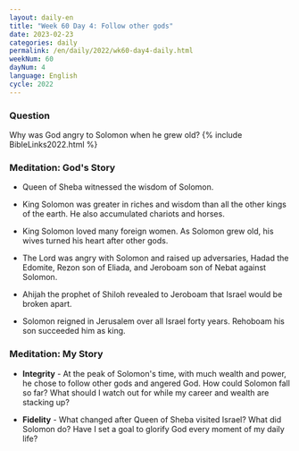 ```yaml
---
layout: daily-en
title: "Week 60 Day 4: Follow other gods"
date: 2023-02-23
categories: daily
permalink: /en/daily/2022/wk60-day4-daily.html
weekNum: 60
dayNum: 4
language: English
cycle: 2022
---
```


### Question     
Why was God angry to Solomon when he grew old?
{% include BibleLinks2022.html %} 

### Meditation: God's Story   
+ Queen of Sheba witnessed the wisdom of Solomon. 

+ King Solomon was greater in riches and wisdom than all the other kings of the earth. He also accumulated chariots and horses. 

+ King Solomon loved many foreign women. As Solomon grew old, his wives turned his heart after other gods. 

+ The Lord was angry with Solomon and raised up adversaries, Hadad the Edomite, Rezon son of Eliada, and Jeroboam son of Nebat against Solomon. 

+ Ahijah the prophet of Shiloh revealed to Jeroboam that Israel would be broken apart. 

+ Solomon reigned in Jerusalem over all Israel forty years. Rehoboam his son succeeded him as king. 

### Meditation: My Story   
+ **Integrity** - At the peak of Solomon's time, with much wealth and power, he chose to follow other gods and angered God. How could Solomon fall so far? What should I watch out for while my career and wealth are stacking up? 

+ **Fidelity** - What changed after Queen of Sheba visited Israel? What did Solomon do? Have I set a goal to glorify God every moment of my daily life? 
